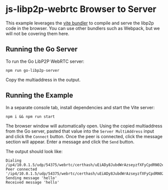 # js-libp2p-webrtc Browser to Server

This example leverages the [vite bundler](https://vitejs.dev/) to compile and serve the libp2p code in the browser. You can use other bundlers such as Webpack, but we will not be covering them here.

## Running the Go Server

To run the Go LibP2P WebRTC server:

```shell
npm run go-libp2p-server
```

Copy the multiaddress in the output.

## Running the Example

In a separate console tab, install dependencies and start the Vite server:

```shell
npm i && npm run start
```

The browser window will automatically open.
Using the copied multiaddress from the Go server, pasted that value into the `Server MultiAddress` input and click the `Connect` button.
Once the peer is connected, click the message section will appear.  Enter a message and click the `Send` button.

The output should look like:

```text
Dialing /ip4/10.0.1.5/udp/54375/webrtc/certhash/uEiADy8JubdWrAzseyzfXFyCpdRN02eWZg86tjCrTCA5dbQ/p2p/12D3KooWEG7N4bnZfFBNZE7WG6xm2P4Sr6sonMwyD4HCAqApEthb
Peer connected '/ip4/10.0.1.5/udp/54375/webrtc/certhash/uEiADy8JubdWrAzseyzfXFyCpdRN02eWZg86tjCrTCA5dbQ/p2p/12D3KooWEG7N4bnZfFBNZE7WG6xm2P4Sr6sonMwyD4HCAqApEthb'
Sending message 'hello'
Received message 'hello'
```